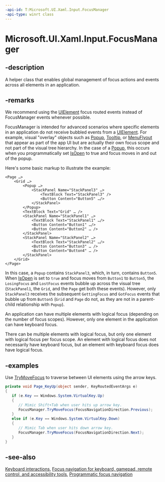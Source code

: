 ```yaml
---
-api-id: T:Microsoft.UI.Xaml.Input.FocusManager
-api-type: winrt class
---
```


<!-- Class syntax.
public class FocusManager : Microsoft.UI.Xaml.Input.IFocusManager
-->

# Microsoft.UI.Xaml.Input.FocusManager

## -description

A helper class that enables global management of focus actions and events across all elements in an application.

## -remarks

We recommend using the [UIElement](../microsoft.ui.xaml/uielement.md) focus routed events instead of FocusManager events whenever possible.

FocusManager is intended for advanced scenarios where specific elements in an application do not receive bubbled events from a [UIElement](../microsoft.ui.xaml/uielement.md). For example, visual "overlay" objects such as [Popup](../microsoft.ui.xaml.controls.primitives/popup.md), [Tooltip](../microsoft.ui.xaml.controls/tooltip.md), or [MenuFlyout](../microsoft.ui.xaml.controls/menuflyout.md) that appear as part of the app UI but are actually their own focus scope and not part of the visual tree hierarchy. In the case of a [Popup](../microsoft.ui.xaml.controls.primitives/popup.md), this occurs when you programmatically set [IsOpen](../microsoft.ui.xaml.controls.primitives/popup_isopen.md) to true and focus moves in and out of the popup.

Here's some basic markup to illustrate the example:

```xaml
<Page …>
    <Grid …>
        <Popup …>
            <StackPanel Name="StackPanel3" …>
                <TextBlock Text="StackPanel3" />
                <Button Content="Button5" …/>
            </StackPanel>
        </Popup>
        <TextBlock Text="Grid" … />
        <StackPanel Name="StackPanel1" …>
            <TextBlock Text="StackPanel1" …/>
            <Button Content="Button1" …/>
            <Button Content="Button2" … />
        </StackPanel>
        <StackPanel Name="StackPanel2" …>
            <TextBlock Text="StackPanel2" …/>
            <Button Content="Button3" … />
            <Button Content="Button4" … />
        </StackPanel>
    </Grid>
</Page>
```

In this case, a `Popup` contains `StackPanel3`, which, in turn, contains `Button5`. When [IsOpen](../microsoft.ui.xaml.controls.primitives/popup_isopen.md) is set to `true` and focus moves from `Button1` to `Button5`, the `LosingFocus` and `LostFocus` events bubble up across the visual tree (`StackPanel1`, the `Grid`, and the `Page` get both these events). However, only `StackPanel3` receives the subsequent `GettingFocus` and `GotFocus` events that bubble up from `Button5` (`Grid` and `Page` do not, as they are not in a parent-child relationship with `Popup`).

An application can have multiple elements with logical focus (depending on the number of focus scopes). However, only one element in the application can have keyboard focus.

There can be multiple elements with logical focus, but only one element with logical focus per focus scope. An element with logical focus does not necessarily have keyboard focus, but an element with keyboard focus does have logical focus.

## -examples

Use [TryMoveFocus](/windows/windows-app-sdk/api/winrt/microsoft.ui.xaml.input.focusmanager.trymovefocus) to traverse between UI elements using the arrow keys.

```csharp
private void Page_KeyUp(object sender, KeyRoutedEventArgs e)
{
   if (e.Key == Windows.System.VirtualKey.Up)
   {
      // Mimic Shift+Tab when user hits up arrow key.
      FocusManager.TryMoveFocus(FocusNavigationDirection.Previous);
   }
   else if (e.Key == Windows.System.VirtualKey.Down)
   {
      // Mimic Tab when user hits down arrow key.
      FocusManager.TryMoveFocus(FocusNavigationDirection.Next);
   }
}
```

## -see-also

[Keyboard interactions](/windows/apps/design/input/keyboard-interactions), [Focus navigation for keyboard, gamepad, remote control, and accessibility tools](/windows/apps/design/input/focus-navigation), [Programmatic focus navigation](/windows/apps/design/input/focus-navigation-programmatic)
